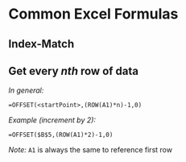 # Common Excel Formulas

## Index-Match

## Get every *nth* row of data

*In general:*

`=OFFSET(<startPoint>,(ROW(A1)*n)-1,0)`

*Example (increment by 2):*

`=OFFSET($B$5,(ROW(A1)*2)-1,0)`

*Note:* `A1` is always the same to reference first row

